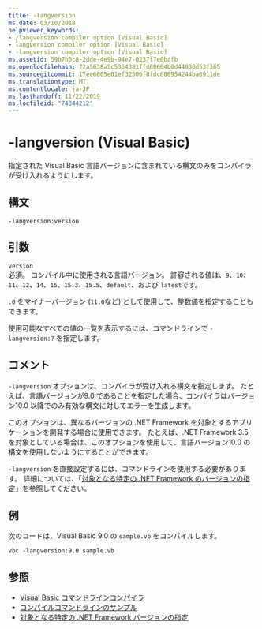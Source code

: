 ```yaml
---
title: -langversion
ms.date: 03/10/2018
helpviewer_keywords:
- /langversion compiler option [Visual Basic]
- langversion compiler option [Visual Basic]
- -langversion compiler option [Visual Basic]
ms.assetid: 59b7b0c8-2dde-4e9b-94e7-0237f7e0bafb
ms.openlocfilehash: 72a5638a5c5364381ffd68604b0d44830d53f365
ms.sourcegitcommit: 17ee6605e01ef32506f8fdc686954244ba6911de
ms.translationtype: MT
ms.contentlocale: ja-JP
ms.lasthandoff: 11/22/2019
ms.locfileid: "74344212"
---
```

# <a name="-langversion-visual-basic"></a>-langversion (Visual Basic)
指定された Visual Basic 言語バージョンに含まれている構文のみをコンパイラが受け入れるようにします。  
  
## <a name="syntax"></a>構文  
  
```console  
-langversion:version  
```  
  
## <a name="arguments"></a>引数  
 `version`  
 必須。 コンパイル中に使用される言語バージョン。 許容される値は、`9`、`10`、`11`、`12`、`14`、`15`、`15.3`、`15.5`、`default`、および `latest`です。

 `.0` をマイナーバージョン (`11.0`など) として使用して、整数値を指定することもできます。

 使用可能なすべての値の一覧を表示するには、コマンドラインで `-langversion:?` を指定します。  
  
## <a name="remarks"></a>コメント  
 `-langversion` オプションは、コンパイラが受け入れる構文を指定します。 たとえば、言語バージョンが9.0 であることを指定した場合、コンパイラはバージョン10.0 以降でのみ有効な構文に対してエラーを生成します。  
  
 このオプションは、異なるバージョンの .NET Framework を対象とするアプリケーションを開発する場合に使用できます。 たとえば、.NET Framework 3.5 を対象としている場合は、このオプションを使用して、言語バージョン10.0 の構文を使用しないようにすることができます。  
  
 `-langversion` を直接設定するには、コマンドラインを使用する必要があります。 詳細については、「[対象となる特定の .NET Framework のバージョンの指定](/visualstudio/ide/visual-studio-multi-targeting-overview)」を参照してください。  
  
## <a name="example"></a>例  
 次のコードは、Visual Basic 9.0 の `sample.vb` をコンパイルします。  
  
```console  
vbc -langversion:9.0 sample.vb  
```  
  
## <a name="see-also"></a>参照

- [Visual Basic コマンドラインコンパイラ](../../../visual-basic/reference/command-line-compiler/index.md)
- [コンパイルコマンドラインのサンプル](../../../visual-basic/reference/command-line-compiler/sample-compilation-command-lines.md)
- [対象となる特定の .NET Framework バージョンの指定](/visualstudio/ide/visual-studio-multi-targeting-overview)
